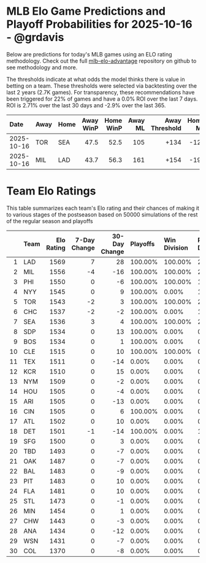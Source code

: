# MLB Elo Game Predictions and Playoff Probabilities for 2025-10-16 - @grdavis
Below are predictions for today's MLB games using an ELO rating methodology. Check out the full [mlb-elo-advantage](https://github.com/grdavis/mlb-elo-advantage) repository on github to see methodology and more.

The thresholds indicate at what odds the model thinks there is value in betting on a team. These thresholds were selected via backtesting over the last 2 years (2.7K games). For transparency, these recommendations have been triggered for 22% of games and have a 0.0% ROI over the last 7 days. ROI is 2.71% over the last 30 days and -2.9% over the last 365.

| Date       | Away   | Home   |   Away WinP |   Home WinP |   Away ML |   Away Threshold |   Home ML |   Home Threshold |
|:-----------|:-------|:-------|------------:|------------:|----------:|-----------------:|----------:|-----------------:|
| 2025-10-16 | TOR    | SEA    |        47.5 |        52.5 |       105 |             +134 |      -127 |             +111 |
| 2025-10-16 | MIL    | LAD    |        43.7 |        56.3 |       161 |             +154 |      -199 |             -103 |

# Team Elo Ratings
This table summarizes each team's Elo rating and their chances of making it to various stages of the postseason based on 50000 simulations of the rest of the regular season and playoffs

|    | Team   |   Elo Rating |   7-Day Change |   30-Day Change | Playoffs   | Win Division   | Reach Div. Rd.   | Reach CS   | Reach WS   | Win WS   |
|---:|:-------|-------------:|---------------:|----------------:|:-----------|:---------------|:-----------------|:-----------|:-----------|:---------|
|  1 | LAD    |         1569 |              7 |              28 | 100.00%    | 100.00%        | 200.00%          | 190.14%    | 54.43%     | 34.27%   |
|  2 | MIL    |         1556 |             -4 |             -16 | 100.00%    | 100.00%        | 200.00%          | 109.86%    | 45.57%     | 26.11%   |
|  3 | PHI    |         1550 |              0 |              -6 | 100.00%    | 100.00%        | 100.00%          | 0.00%      | 0.00%      | 0.00%    |
|  4 | NYY    |         1545 |              0 |               9 | 100.00%    | 0.00%          | 100.00%          | 0.00%      | 0.00%      | 0.00%    |
|  5 | TOR    |         1543 |             -2 |               3 | 100.00%    | 100.00%        | 200.00%          | 126.22%    | 51.87%     | 21.19%   |
|  6 | CHC    |         1537 |             -2 |              -2 | 100.00%    | 0.00%          | 100.00%          | 0.00%      | 0.00%      | 0.00%    |
|  7 | SEA    |         1536 |              3 |               4 | 100.00%    | 100.00%        | 200.00%          | 173.78%    | 48.13%     | 18.43%   |
|  8 | SDP    |         1534 |              0 |              13 | 100.00%    | 0.00%          | 0.00%            | 0.00%      | 0.00%      | 0.00%    |
|  9 | BOS    |         1534 |              0 |               1 | 100.00%    | 0.00%          | 0.00%            | 0.00%      | 0.00%      | 0.00%    |
| 10 | CLE    |         1515 |              0 |              10 | 100.00%    | 100.00%        | 0.00%            | 0.00%      | 0.00%      | 0.00%    |
| 11 | TEX    |         1511 |              0 |             -14 | 0.00%      | 0.00%          | 0.00%            | 0.00%      | 0.00%      | 0.00%    |
| 12 | KCR    |         1510 |              0 |              15 | 0.00%      | 0.00%          | 0.00%            | 0.00%      | 0.00%      | 0.00%    |
| 13 | NYM    |         1509 |              0 |              -2 | 0.00%      | 0.00%          | 0.00%            | 0.00%      | 0.00%      | 0.00%    |
| 14 | HOU    |         1505 |              0 |              -4 | 0.00%      | 0.00%          | 0.00%            | 0.00%      | 0.00%      | 0.00%    |
| 15 | ARI    |         1505 |              0 |             -13 | 0.00%      | 0.00%          | 0.00%            | 0.00%      | 0.00%      | 0.00%    |
| 16 | CIN    |         1505 |              0 |               6 | 100.00%    | 0.00%          | 0.00%            | 0.00%      | 0.00%      | 0.00%    |
| 17 | ATL    |         1502 |              0 |              10 | 0.00%      | 0.00%          | 0.00%            | 0.00%      | 0.00%      | 0.00%    |
| 18 | DET    |         1501 |             -1 |             -14 | 100.00%    | 0.00%          | 100.00%          | 0.00%      | 0.00%      | 0.00%    |
| 19 | SFG    |         1500 |              0 |               3 | 0.00%      | 0.00%          | 0.00%            | 0.00%      | 0.00%      | 0.00%    |
| 20 | TBD    |         1493 |              0 |              -7 | 0.00%      | 0.00%          | 0.00%            | 0.00%      | 0.00%      | 0.00%    |
| 21 | OAK    |         1487 |              0 |              -7 | 0.00%      | 0.00%          | 0.00%            | 0.00%      | 0.00%      | 0.00%    |
| 22 | BAL    |         1483 |              0 |              -9 | 0.00%      | 0.00%          | 0.00%            | 0.00%      | 0.00%      | 0.00%    |
| 23 | PIT    |         1483 |              0 |              10 | 0.00%      | 0.00%          | 0.00%            | 0.00%      | 0.00%      | 0.00%    |
| 24 | FLA    |         1481 |              0 |              10 | 0.00%      | 0.00%          | 0.00%            | 0.00%      | 0.00%      | 0.00%    |
| 25 | STL    |         1473 |              0 |              -1 | 0.00%      | 0.00%          | 0.00%            | 0.00%      | 0.00%      | 0.00%    |
| 26 | MIN    |         1454 |              0 |               1 | 0.00%      | 0.00%          | 0.00%            | 0.00%      | 0.00%      | 0.00%    |
| 27 | CHW    |         1443 |              0 |              -3 | 0.00%      | 0.00%          | 0.00%            | 0.00%      | 0.00%      | 0.00%    |
| 28 | ANA    |         1434 |              0 |             -12 | 0.00%      | 0.00%          | 0.00%            | 0.00%      | 0.00%      | 0.00%    |
| 29 | WSN    |         1431 |              0 |              -7 | 0.00%      | 0.00%          | 0.00%            | 0.00%      | 0.00%      | 0.00%    |
| 30 | COL    |         1370 |              0 |              -8 | 0.00%      | 0.00%          | 0.00%            | 0.00%      | 0.00%      | 0.00%    |